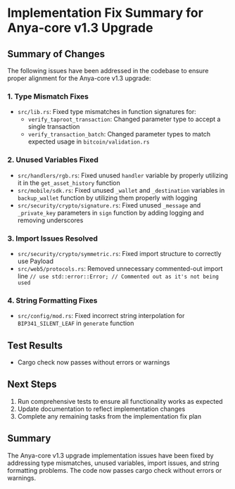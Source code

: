 # Implementation Fix Summary for Anya-core v1.3 Upgrade

## Summary of Changes

The following issues have been addressed in the codebase to ensure proper alignment for the Anya-core v1.3 upgrade:

### 1. Type Mismatch Fixes

- `src/lib.rs`: Fixed type mismatches in function signatures for:
  - `verify_taproot_transaction`: Changed parameter type to accept a single transaction
  - `verify_transaction_batch`: Changed parameter types to match expected usage in `bitcoin/validation.rs`

### 2. Unused Variables Fixed

- `src/handlers/rgb.rs`: Fixed unused `handler` variable by properly utilizing it in the `get_asset_history` function
- `src/mobile/sdk.rs`: Fixed unused `_wallet` and `_destination` variables in `backup_wallet` function by utilizing them properly with logging
- `src/security/crypto/signature.rs`: Fixed unused `_message` and `_private_key` parameters in `sign` function by adding logging and removing underscores

### 3. Import Issues Resolved

- `src/security/crypto/symmetric.rs`: Fixed import structure to correctly use Payload
- `src/web5/protocols.rs`: Removed unnecessary commented-out import line `// use std::error::Error; // Commented out as it's not being used`

### 4. String Formatting Fixes

- `src/config/mod.rs`: Fixed incorrect string interpolation for `BIP341_SILENT_LEAF` in `generate` function

## Test Results

- Cargo check now passes without errors or warnings

## Next Steps

1. Run comprehensive tests to ensure all functionality works as expected
2. Update documentation to reflect implementation changes
3. Complete any remaining tasks from the implementation fix plan

## Summary

The Anya-core v1.3 upgrade implementation issues have been fixed by addressing type mismatches, unused variables, import issues, and string formatting problems. The code now passes cargo check without errors or warnings.
